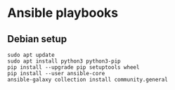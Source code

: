 # Ansible playbooks

## Debian setup

```
sudo apt update
sudo apt install python3 python3-pip
pip install --upgrade pip setuptools wheel
pip install --user ansible-core
ansible-galaxy collection install community.general
```
